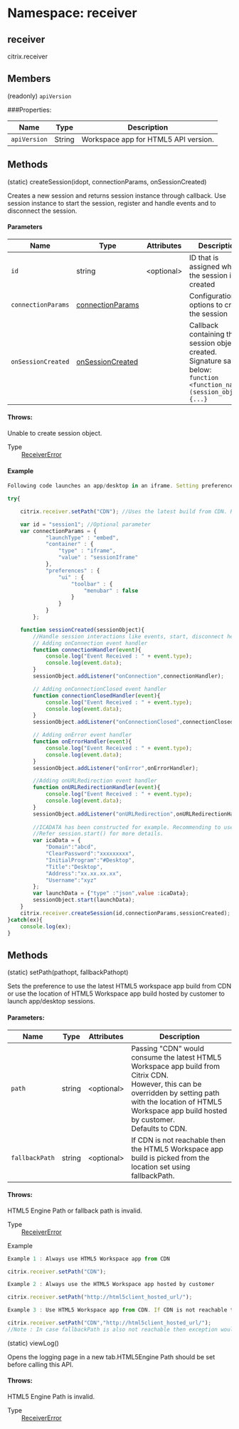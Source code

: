 # Namespace: receiver


## receiver
citrix.receiver


## Members 
<span class="type-signature">(readonly) </span>`apiVersion`<span class="type-signature"></span> 

###Properties:

  Name          | Type                                   | Description
  --------------|----------------------------------------|-----------------------------
  `apiVersion`  | <span class="param-type">String</span> | Workspace app for HTML5 API version.

## Methods
<span class="type-signature">(static) </span>createSession<span class="signature">(id<span class="signature-attributes">opt</span>, connectionParams, onSessionCreated)</span><span class="type-signature"></span>

Creates a new session and returns session instance through callback. Use session instance to start the session, register and handle events and to disconnect the session.

#### Parameters

| Name | Type | Attributes | Description |
|---|---|---|---|
| `id` | string | &lt;optional&gt; | ID that is assigned when the session is created |
| `connectionParams`	 | [connectionParams](./global#connectionparams) | | Configuration options to create the session |
| `onSessionCreated` | [onSessionCreated](./global#onsessioncreated) | | Callback containing the session object created. Signature sample below: <br> `function <function_name>(session_object){...}` | 

#### Throws:
Unable to create session object.

Type   
&nbsp;&nbsp;&nbsp;&nbsp;&nbsp;&nbsp;&nbsp;&nbsp;<span class="param-type">[ReceiverError](/ReceiverError)</span>

#### Example

````js
Following code launches an app/desktop in an iframe. Setting preferences to hide the in-session toolbar.

try{			

	citrix.receiver.setPath("CDN"); //Uses the latest build from CDN. Refer setPath for more information			

	var id = "session1"; //Optional parameter
	var connectionParams = {
			"launchType" : "embed",
			"container" : {
				"type" : "iframe",
				"value" : "sessionIframe"
			},
			"preferences" : {
				"ui" : {
					"toolbar" : {
						"menubar" : false
					}
				}
			}
		};

	function sessionCreated(sessionObject){
		//Handle session interactions like events, start, disconnect here.				
		// Adding onConnection event handler
		function connectionHandler(event){
			console.log("Event Received : " + event.type);
			console.log(event.data);		
		}				
		sessionObject.addListener("onConnection",connectionHandler);

		// Adding onConnectionClosed event handler
		function connectionClosedHandler(event){
			console.log("Event Received : " + event.type);		
			console.log(event.data);		
		}
		sessionObject.addListener("onConnectionClosed",connectionClosedHandler);

		// Adding onError event handler
		function onErrorHandler(event){
			console.log("Event Received : " + event.type);		
			console.log(event.data);
		}
		sessionObject.addListener("onError",onErrorHandler);

		//Adding onURLRedirection event handler
		function onURLRedirectionHandler(event){
			console.log("Event Received : " + event.type);		
			console.log(event.data);
		}
		sessionObject.addListener("onURLRedirection",onURLRedirectionHandler);
	
  		//ICADATA has been constructed for example. Recommending to use StoreFront/WebInterface SDK to get ICA. 
		//Refer session.start() for more details.
		var icaData = {
			"Domain":"abcd",
			"ClearPassword":"xxxxxxxxx",
			"InitialProgram":"#Desktop",
			"Title":"Desktop",
			"Address":"xx.xx.xx.xx",
			"Username":"xyz"				
		};
		var launchData = {"type" :"json",value :icaData};	
		sessionObject.start(launchData);
	}
	citrix.receiver.createSession(id,connectionParams,sessionCreated);
}catch(ex){
	console.log(ex);
}
````

## Methods  
(static) setPath(pathopt, fallbackPathopt)

Sets the preference to use the latest HTML5 workspace app build from CDN or use the location of HTML5 Workspace app build hosted by customer to launch app/desktop sessions.

#### Parameters:

| Name | Type | Attributes | Description |
|---|---|---|---|
| `path` | string | &lt;optional&gt; | Passing "CDN" would consume the latest HTML5 Workspace app build from Citrix CDN.<br> However, this can be overridden by setting path with the location of HTML5 Workspace app build hosted by customer.<br> Defaults to CDN. |
| `fallbackPath`	 | string |&lt;optional&gt; | If CDN is not reachable then the HTML5 Workspace app build is picked from the location set using fallbackPath. |

#### Throws:

HTML5 Engine Path or fallback path is invalid.

Type   
&nbsp;&nbsp;&nbsp;&nbsp;&nbsp;&nbsp;&nbsp;&nbsp;<span class="param-type">[ReceiverError](/ReceiverError)</span>
  

Example

````js
Example 1 : Always use HTML5 Workspace app from CDN

citrix.receiver.setPath("CDN");

Example 2 : Always use the HTML5 Workspace app hosted by customer

citrix.receiver.setPath("http://html5client_hosted_url/");

Example 3 : Use HTML5 Workspace app from CDN. If CDN is not reachable then use from the fallback path 

citrix.receiver.setPath("CDN","http://html5client_hosted_url/");
//Note : In case fallbackPath is also not reachable then exception would be thrown.
````

(static) viewLog()


Opens the logging page in a new tab.HTML5Engine Path should be set
before calling this API.

  
#### Throws:
HTML5 Engine Path is invalid. 

Type  
&nbsp;&nbsp;&nbsp;&nbsp;&nbsp;&nbsp;&nbsp;&nbsp;<span class="param-type">[ReceiverError](/ReceiverError)</span>


